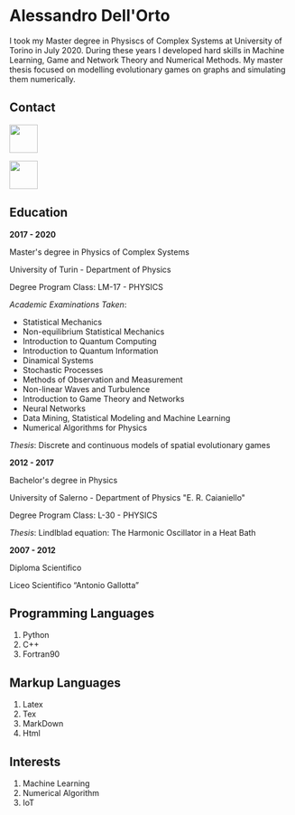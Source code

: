# Alessandro Dell'Orto

I took my Master degree in Physiscs of Complex Systems at University of Torino in July 2020. During these years I developed hard skills in Machine Learning, Game and Network Theory and Numerical Methods. My master thesis focused on modelling evolutionary games on graphs and simulating them numerically.

## Contact

[<img src=https://w7.pngwing.com/pngs/243/358/png-transparent-black-and-white-e-mail-logo-email-computer-icons-icon-design-email-miscellaneous-angle-triangle.png width="50" height="50">](mailto:alessandro.dellor@edu.unito.it)

[<img src=https://w7.pngwing.com/pngs/654/768/png-transparent-computer-icons-linkedin-social-media-social-network-blog-social-icons-text-trademark-logo.png width="50" height="50">](www.linkedin.com/in/alessandro-dell-orto-9100501b6) 

## Education

**2017 - 2020**

Master's degree in Physics of Complex Systems

University of Turin - Department of Physics

Degree Program Class: LM-17 - PHYSICS

_Academic Examinations Taken_:
- Statistical Mechanics
- Non-equilibrium Statistical Mechanics
- Introduction to Quantum Computing
- Introduction to Quantum Information
- Dinamical Systems
- Stochastic Processes
- Methods of Observation and Measurement
- Non-linear Waves and Turbulence
- Introduction to Game Theory and Networks
- Neural Networks
- Data Mining, Statistical Modeling and Machine Learning
- Numerical Algorithms for Physics

_Thesis_: Discrete and continuous models of spatial evolutionary games

**2012 - 2017**

Bachelor's degree in Physics

University of Salerno - Department of Physics "E. R. Caianiello"

Degree Program Class: L-30 - PHYSICS

_Thesis_: Lindlblad equation: The Harmonic Oscillator in a Heat Bath

**2007 - 2012**

Diploma Scientifico

Liceo Scientifico “Antonio Gallotta”


## Programming Languages

1. Python
2. C++
3. Fortran90

## Markup Languages

1. Latex
2. Tex
3. MarkDown
4. Html

## Interests

1. Machine Learning 
2. Numerical Algorithm 
3. IoT

